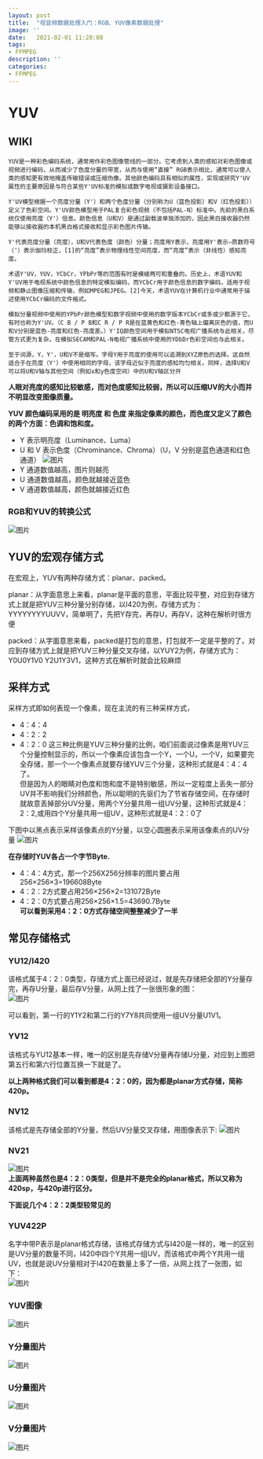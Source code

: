 ```yaml
---
layout: post
title:  "视音频数据处理入门：RGB、YUV像素数据处理"
image: ''
date:   2021-02-01 11:28:08
tags:
- FFMPEG
description: ''
categories: 
- FFMPEG
---
```

# YUV
## WIKI
```
YUV是一种彩色编码系统，通常用作彩色图像管线的一部分。它考虑到人类的感知对彩色图像或视频进行编码，从而减少了色度分量的带宽，从而与使用“直接” RGB表示相比，通常可以使人类的感知更有效地掩盖传输错误或压缩伪像。其他颜色编码具有相似的属性，实现或研究Y'UV属性的主要原因是与符合某些Y'UV标准的模拟或数字电视或摄影设备接口。
```
```
Y'UV模型根据一个亮度分量（Y'）和两个色度分量（分别称为U（蓝色投影）和V（红色投影））定义了色彩空间。Y'UV颜色模型用于PAL复合彩色视频（不包括PAL-N）标准中。先前的黑白系统仅使用亮度（Y'）信息。颜色信息（U和V）是通过副载波单独添加的，因此黑白接收器仍然能够以接收器的本机黑白格式接收和显示彩色图片传输。
```
```
Y'代表亮度分量（亮度），U和V代表色度（颜色）分量；亮度用Y表示，亮度用Y'表示–质数符号（'）表示伽玛校正，[1]的“亮度”表示物理线性空间亮度，而“亮度”表示（非线性）感知亮度。
```
```
术语Y'UV，YUV，YCbCr，YPbPr等的范围有时是模棱两可和重叠的。历史上，术语YUV和Y'UV用于电视系统中颜色信息的特定模拟编码，而YCbCr用于颜色信息的数字编码，适用于视频和静止图像压缩和传输，例如MPEG和JPEG。[2]今天，术语YUV在计算机行业中通常用于描述使用YCbCr编码的文件格式。
```
```
模拟分量视频中使用的YPbPr颜色模型和数字视频中使用的数字版本YCbCr或多或少都源于它，有时也称为Y'UV。（C B / P B和C R / P R是在蓝黄色和红色-青色轴上偏离灰色的值，而U和V分别是蓝色-亮度和红色-亮度差。）Y'IQ颜色空间用于模拟NTSC电视广播系统与此相关，尽管方式更为复杂。在模拟SECAM和PAL-N电视广播系统中使用的YDbDr色彩空间也与此相关。
```
```
至于词源，Y，Y'，U和V不是缩写。字母Y用于亮度的使用可以追溯到XYZ原色的选择。这自然适合于在亮度（Y'）中使用相同的字母，该字母近似于亮度的感知均匀相关。同样，选择U和V可以将U和V轴与其他空间（例如x和y色度空间）中的U和V轴区分开
```
**人眼对亮度的感知比较敏感，而对色度感知比较弱，所以可以压缩UV的大小而并不明显改变图像质量。**



**YUV 颜色编码采用的是 明亮度 和 色度 来指定像素的颜色，而色度又定义了颜色的两个方面：色调和饱和度。**
* Y 表示明亮度（Luminance、Luma）
* U 和 V 表示色度（Chrominance、Chroma）（U，V 分别是蓝色通道和红色通道）
![图片](..\assets\img\opengl\yuv.jpg)  
* Y 通道数值越高，图片则越亮
* U 通道数值越高，颜色就越接近蓝色
* V 通道数值越高，颜色就越接近红色


### RGB和YUV的转换公式
![图片](..\assets\img\opengl\convert.png)

## YUV的宏观存储方式

在宏观上，YUV有两种存储方式：planar、packed。

planar：从字面意思上来看，planar是平面的意思，平面比较平整，对应到存储方式上就是把YUV三种分量分别存储，以I420为例，存储方式为：YYYYYYYYUUVV，简单明了，先把Y存完，再存U，再存V，这种在解析时很方便

packed：从字面意思来看，packed是打包的意思，打包就不一定是平整的了，对应到存储方式上就是把YUV三种分量交叉存储，以YUY2为例，存储方式为：Y0U0Y1V0 Y2U1Y3V1，这种方式在解析时就会比较麻烦  

## 采样方式

采样方式即如何表现一个像素，现在主流的有三种采样方式，
* 4：4：4
* 4：2：2
* 4：2：0
这三种比例是YUV三种分量的比例，咱们前面说过像素是用YUV三个分量控制显示的，所以一个像素应该包含一个Y，一个U，一个V，如果要完全存储，那一个一个像素点就要存储YUV三个分量，这种形式就是4：4：4了。   
但是因为人的眼睛对色度和饱和度不是特别敏感，所以一定程度上丢失一部分UV并不影响我们分辨颜色，所以聪明的先驱们为了节省存储空间，在存储时就故意丢掉部分UV分量，用两个Y分量共用一组UV分量，这种形式就是4：2：2,或用四个Y分量共用一组UV，这种形式就是4：2：0了

下图中以黑点表示采样该像素点的Y分量，以空心圆圈表示采用该像素点的UV分量
![图片](..\assets\img\opengl\459321-20190425114835338-251896186.png)  


**在存储时YUV各占一个字节Byte.**   
* 4：4：4方式，那一个256X256分辨率的图片要占用256×256×3=196608Byte
* 4：2：2方式要占用256×256×2=131072Byte
* 4：2：0方式要占用256×256×1.5=43690.7Byte  
**可以看到采用4：2：0方式存储空间整整减少了一半**  

## 常见存储格式
### YU12/I420  
该格式属于4：2：0类型，存储方式上面已经说过，就是先存储把全部的Y分量存完，再存U分量，最后存V分量，从网上找了一张很形象的图：  
![图片](..\assets\img\opengl\459321-20190425114904509-246604105.png)  

可以看到，第一行的Y1Y2和第二行的Y7Y8共同使用一组UV分量U1V1。

### YV12  
该格式与YU12基本一样，唯一的区别是先存储V分量再存储U分量，对应到上图把第五行和第六行位置互换一下就是了。

__以上两种格式我们可以看到都是4：2：0的，因为都是planar方式存储，简称420p。__

### NV12
该格式是先存储全部的Y分量，然后UV分量交叉存储，用图像表示下:
![图片](..\assets\img\opengl\459321-20190425114931566-890327817.png)  
### NV21
![图片](..\assets\img\opengl\459321-20190425114946159-1059189537.png)  
**上面两种虽然也是4：2：0类型，但是并不是完全的planar格式，所以又称为420sp，与420p进行区分。**
  
**下面说几个4：2：2类型较常见的**  

### YUV422P
名字中带P表示是planar格式存储，该格式存储方式与I420是一样的，唯一的区别是UV分量的数量不同，I420中四个Y共用一组UV，而该格式中两个Y共用一组UV，也就是说UV分量相对于I420在数量上多了一倍，从网上找了一张图，如下：  
![图片](..\assets\img\opengl\459321-20190425115215073-1428674712.png)  


### YUV图像
![图片](..\assets\img\opengl\20160117232415153.yuv)
### Y分量图片
![图片](..\assets\img\opengl\20160117232435874.png)  
### U分量图片
![图片](..\assets\img\opengl\20160117232500394.png)
### V分量图片
![图片](..\assets\img\opengl\20160117232505751.png)